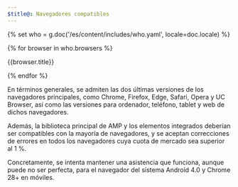 ```yaml
---
$title@: Navegadores compatibles
---
```

{% set who = g.doc('/es/content/includes/who.yaml', locale=doc.locale) %}

<div class="browser-container">
{% for browser in who.browsers %}
  <div class="browser">
    <amp-img width="75"
        height="75"
        layout="responsive"
        src="{{browser.img}}"></amp-img>
    <p class="browser-title">{{browser.title}}</p>
  </div>
{% endfor %}
</div>

En términos generales, se admiten las dos últimas versiones de los navegadores principales, como Chrome, Firefox, Edge, Safari, Opera y UC Browser, así como las versiones para ordenador, teléfono, tablet y web de dichos navegadores.

Además, la biblioteca principal de AMP y los elementos integrados deberían ser compatibles con la mayoría de navegadores, y se aceptan correcciones de errores en todos los navegadores cuya cuota de mercado sea superior al 1 %.

Concretamente, se intenta mantener una asistencia que funciona, aunque puede no ser perfecta, para el navegador del sistema Android 4.0 y Chrome 28+ en móviles.
 
